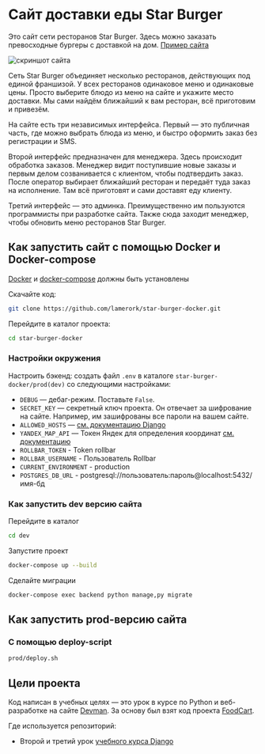 # Сайт доставки еды Star Burger

Это сайт сети ресторанов Star Burger. Здесь можно заказать превосходные бургеры с доставкой на дом. [Пример сайта](https://star-burger.megabull.ru/)

![скриншот сайта](https://dvmn.org/filer/canonical/1594651635/686/)

Сеть Star Burger объединяет несколько ресторанов, действующих под единой франшизой. У всех ресторанов одинаковое меню и одинаковые цены. Просто выберите блюдо из меню на сайте и укажите место доставки. Мы сами найдём ближайший к вам ресторан, всё приготовим и привезём.

На сайте есть три независимых интерфейса. Первый — это публичная часть, где можно выбрать блюда из меню, и быстро оформить заказ без регистрации и SMS.

Второй интерфейс предназначен для менеджера. Здесь происходит обработка заказов. Менеджер видит поступившие новые заказы и первым делом созванивается с клиентом, чтобы подтвердить заказ. После оператор выбирает ближайший ресторан и передаёт туда заказ на исполнение. Там всё приготовят и сами доставят еду клиенту.

Третий интерфейс — это админка. Преимущественно им пользуются программисты при разработке сайта. Также сюда заходит менеджер, чтобы обновить меню ресторанов Star Burger.


## Как запустить сайт с помощью Docker и Docker-compose

[Docker](https://docs.docker.com/engine/install/) и [docker-compose](https://docs.docker.com/compose/install/) должны быть установлены

Скачайте код:
```sh
git clone https://github.com/lamerork/star-burger-docker.git
```

Перейдите в каталог проекта:
```sh
cd star-burger-docker
```

### Настройки окружения
Настроить бэкенд: создать файл `.env` в каталоге `star-burger-docker/prod(dev)` со следующими настройками:

- `DEBUG` — дебаг-режим. Поставьте `False`.
- `SECRET_KEY` — секретный ключ проекта. Он отвечает за шифрование на сайте. Например, им зашифрованы все пароли на вашем сайте.
- `ALLOWED_HOSTS` — [см. документацию Django](https://docs.djangoproject.com/en/3.1/ref/settings/#allowed-hosts)
- `YANDEX_MAP_API` — Токен Яндек для определения координат [см. документацию](https://yandex.ru/maps-api/products/geocoder-api?ysclid=lpqpihte6k132732429)
- `ROLLBAR_TOKEN` - Token rollbar
- `ROLLBAR_USERNAME` - Пользователь Rollbar
- `CURRENT_ENVIRONMENT` - production
- `POSTGRES_DB_URL` - postgresql://пользователь:пароль@localhost:5432/имя-бд

### Как запустить dev версию сайта

Перейдите в каталог
```sh
cd dev
```

Запустите проект
```sh
docker-compose up --build
```

Сделайте миграции
```sh
docker-compose exec backend python manage,py migrate
```


## Как запустить prod-версию сайта

### С помощью deploy-script
 ```sh
 prod/deploy.sh
 ```


## Цели проекта

Код написан в учебных целях — это урок в курсе по Python и веб-разработке на сайте [Devman](https://dvmn.org). За основу был взят код проекта [FoodCart](https://github.com/Saibharath79/FoodCart).

Где используется репозиторий:

- Второй и третий урок [учебного курса Django](https://dvmn.org/modules/django/)
